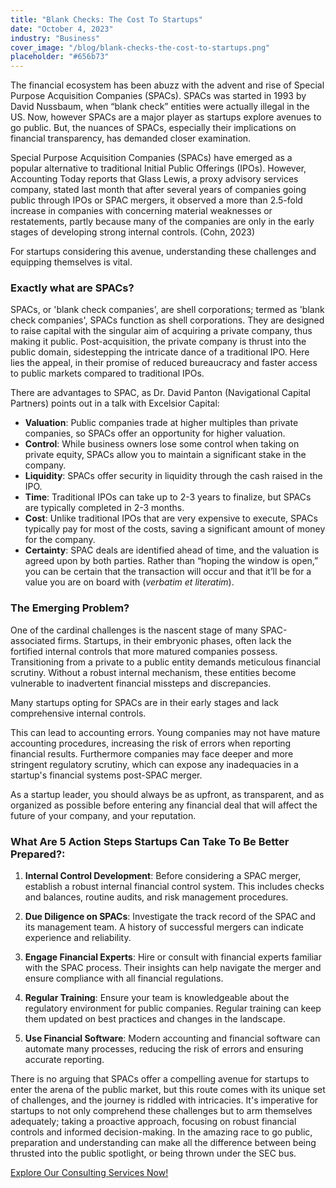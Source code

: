 ```yaml
---
title: "Blank Checks: The Cost To Startups"
date: "October 4, 2023"
industry: "Business"
cover_image: "/blog/blank-checks-the-cost-to-startups.png"
placeholder: "#656b73"
---
```


The financial ecosystem has been abuzz with the advent and rise of Special Purpose Acquisition Companies (SPACs). SPACs was started in 1993 by David Nussbaum, when “blank check” entities were actually illegal in the US. Now, however SPACs are a major player as startups explore avenues to go public. But, the nuances of SPACs, especially their implications on financial transparency, has demanded closer examination.

Special Purpose Acquisition Companies (SPACs) have emerged as a popular alternative to traditional Initial Public Offerings (IPOs). However, Accounting Today reports that Glass Lewis, a proxy advisory services company, stated last month that after several years of companies going public through IPOs or SPAC mergers, it observed a more than 2.5-fold increase in companies with concerning material weaknesses or restatements, partly because many of the companies are only in the early stages of developing strong internal controls. (Cohn, 2023) 

For startups considering this avenue, understanding these challenges and equipping themselves is vital.

### Exactly what are SPACs?

SPACs, or 'blank check companies', are shell corporations; termed as 'blank check companies', SPACs function as shell corporations. They are designed to raise capital with the singular aim of acquiring a private company, thus making it public. Post-acquisition, the private company is thrust into the public domain, sidestepping the intricate dance of a traditional IPO. Here lies the appeal, in their promise of reduced bureaucracy and faster access to public markets compared to traditional IPOs.

There are advantages to SPAC, as Dr. David Panton (Navigational Capital Partners) points out in a talk with Excelsior Capital:

- **Valuation**: Public companies trade at higher multiples than private companies, so SPACs offer an opportunity for higher valuation.
- **Control**: While business owners lose some control when taking on private equity, SPACs allow you to maintain a significant stake in the company.
- **Liquidity**: SPACs offer security in liquidity through the cash raised in the IPO.
- **Time**: Traditional IPOs can take up to 2-3 years to finalize, but SPACs are typically completed in 2-3 months.
- **Cost**: Unlike traditional IPOs that are very expensive to execute, SPACs typically pay for most of the costs, saving a significant amount of money for the company.
- **Certainty**: SPAC deals are identified ahead of time, and the valuation is agreed upon by both parties. Rather than “hoping the window is open,” you can be certain that the transaction will occur and that it’ll be for a value you are on board with (*verbatim et literatim*).

### The Emerging Problem?
One of the cardinal challenges is the nascent stage of many SPAC-associated firms. Startups, in their embryonic phases, often lack the fortified internal controls that more matured companies possess. Transitioning from a private to a public entity demands meticulous financial scrutiny. Without a robust internal mechanism, these entities become vulnerable to inadvertent financial missteps and discrepancies.

Many startups opting for SPACs are in their early stages and lack comprehensive internal controls. 

This can lead to accounting errors. Young companies may not have mature accounting procedures, increasing the risk of errors when reporting financial results.
Furthermore companies may face deeper and more stringent regulatory scrutiny, which can expose any inadequacies in a startup's financial systems post-SPAC merger.

As a startup leader, you should always be as upfront, as transparent, and as organized as possible before entering any financial deal that will affect the future of your company, and your reputation.

### What Are 5 Action Steps Startups Can Take To Be Better Prepared?:

1. **Internal Control Development**: Before considering a SPAC merger, establish a robust internal financial control system. This includes checks and balances, routine audits, and risk management procedures.

2. **Due Diligence on SPACs**: Investigate the track record of the SPAC and its management team. A history of successful mergers can indicate experience and reliability. 

3. **Engage Financial Experts**: Hire or consult with financial experts familiar with the SPAC process. Their insights can help navigate the merger and ensure compliance with all financial regulations.

4. **Regular Training**: Ensure your team is knowledgeable about the regulatory environment for public companies. Regular training can keep them updated on best practices and changes in the landscape.

5. **Use Financial Software**: Modern accounting and financial software can automate many processes, reducing the risk of errors and ensuring accurate reporting.

There is no arguing that SPACs offer a compelling avenue for startups to enter the arena of the public market, but this route comes with its unique set of challenges, and the journey is riddled with intricacies. It's imperative for startups to not only comprehend these challenges but to arm themselves adequately; taking a proactive approach, focusing on robust financial controls and informed decision-making. In the amazing race to go public, preparation and understanding can make all the difference between being thrusted into the public spotlight, or being thrown under the SEC bus.

[Explore Our Consulting Services Now!](https://www.arightco.com/contact-us)
